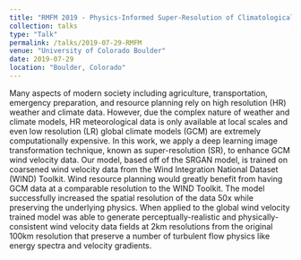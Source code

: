 ```yaml
---
title: "RMFM 2019 - Physics-Informed Super-Resolution of Climatological Wind Data"
collection: talks
type: "Talk"
permalink: /talks/2019-07-29-RMFM
venue: "University of Colorado Boulder"
date: 2019-07-29
location: "Boulder, Colorado"
---
```

<!-- TO DO -->
Many aspects of modern society including agriculture, transportation, emergency preparation, and resource planning rely on high resolution (HR) weather and climate data. However, due the complex nature of weather and climate models, HR meteorological data is only available at local scales and even low resolution (LR) global climate models (GCM) are extremely computationally expensive. In this work, we apply a deep learning image transformation technique, known as super-resolution (SR), to enhance GCM wind velocity data. Our model, based off of the SRGAN model, is trained on coarsened wind velocity data from the Wind Integration National Dataset (WIND) Toolkit. Wind resource planning would greatly benefit from having GCM data at a comparable resolution to the WIND Toolkit. The model successfully increased the spatial resolution of the data 50x while preserving the underlying physics. When applied to the global wind velocity trained model was able to generate perceptually-realistic and physically-consistent wind velocity data fields at 2km resolutions from the original 100km resolution that preserve a number of turbulent flow physics like energy spectra and velocity gradients.
